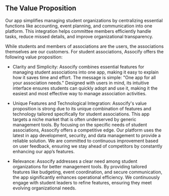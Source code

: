 ## The Value Proposition
Our app simplifies managing student organizations by centralizing essential functions like accounting, event planning, and communication into one platform. This integration helps committee members efficiently handle tasks, reduce missed details, and improve organizational transparency.

While students and members of associations are the users, the associations themselves are our customers. For student associations, Assocify offers the following value proposition:

- Clarity and Simplicity: Assocify combines essential features for managing student associations into one app, making it easy to explain how it saves time and effort. The message is simple: "One app for all your association needs." Designed with users in mind, its intuitive interface ensures students can quickly adopt and use it, making it the easiest and most effective way to manage association activities.

- Unique Features and Technological Integration: Assocify's value proposition is strong due to its unique combination of features and technology tailored specifically for student associations. This app targets a niche market that is often underserved by generic management tools. By focusing on the specific needs of student associations, Assocify offers a competitive edge. Our platform uses the latest in app development, security, and data management to provide a reliable solution. We are committed to continuous improvement based on user feedback, ensuring we stay ahead of competitors by constantly enhancing our app’s features.

- Relevance: Assocify addresses a clear need among student organizations for better management tools. By providing tailored features like budgeting, event coordination, and secure communication, the app significantly enhances operational efficiency. We continuously engage with student leaders to refine features, ensuring they meet evolving organizational needs.
